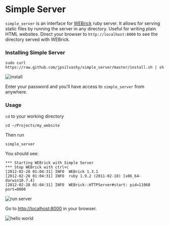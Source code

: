# Simple Server

`simple_server` is an interface for [WEBrick](http://www.ruby-doc.org/stdlib-1.9.3/libdoc/webrick/rdoc/index.html) ruby server. It allows for serving static files by running the server in any directory. Useful for writing plain HTML websites. Direct your browser to `http://localhost:8000` to see the directory served with WEBrick.

### Installing Simple Server

    sudo curl https://raw.github.com/jpsilvashy/simple_server/master/install.sh | sh

![install](https://img.skitch.com/20120228-ebhtbsmxkn48fcm94bu2p7am2u.jpg "Installing")

Enter your password and you'll have access to `simple_server` from anywhere.

### Usage

`cd` to your working directory

    cd ~/Projects/my_website

Then run

    simple_server

You should see:

    *** Starting WEBrick with Simple Server
    *** Stop WEBrick with ctrl+c
    [2012-02-28 01:04:31] INFO  WEBrick 1.3.1
    [2012-02-28 01:04:31] INFO  ruby 1.9.2 (2011-02-18) [x86_64-darwin10.7.4]
    [2012-02-28 01:04:31] INFO  WEBrick::HTTPServer#start: pid=11068 port=8000

![run server](https://img.skitch.com/20120228-k3kh4xa1w9q6ffpacpwejupm6h.jpg "Run server")

Go to [http://localhost:8000](http://localhost:8000) in your browser.

![hello world](https://img.skitch.com/20120228-jxqeecgkfxcb98egnhjegrsaf5.jpg "Hello World")

